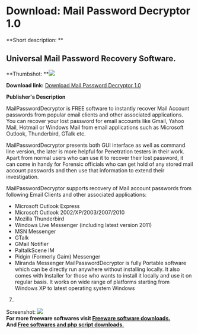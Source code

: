 # Download: Mail Password Decryptor 1.0

**Short description: **

## Universal Mail Password Recovery Software.

  
**Thumbshot: **![](http://www.freewarefiles.com/screenshot/mailpswddcryptr_md.jpg)   
  
**Download link:** [Download Mail Password Decryptor 1.0](http://freesoftwares.boysofts.com/Mail-Password-Decryptor_program_64977.html)  
  

**Publisher's Description**  
  

MailPasswordDecryptor is FREE software to instantly recover Mail Account
passwords from popular email clients and other associated applications. You
can recover your lost password for email accounts like Gmail, Yahoo Mail,
Hotmail or Windows Mail from email applications such as Microsoft Outlook,
Thunderbird, GTalk etc.

MailPasswordDecryptor presents both GUI interface as well as command line
version, the later is more helpful for Penetration testers in their work.
Apart from normal users who can use it to recover their lost password, it can
come in handy for Forensic officials who can get hold of any stored mail
account passwords and then use that information to extend their investigation.

MailPasswordDecryptor supports recovery of Mail account passwords from
following Email Clients and other associated applications:

  * Microsoft Outlook Express 
  * Microsoft Outlook 2002/XP/2003/2007/2010 
  * Mozilla Thunderbird 
  * Windows Live Messenger (including latest version 2011) 
  * MSN Messenger 
  * GTalk 
  * GMail Notifier 
  * PaltalkScene IM 
  * Pidgin (Formerly Gaim) Messenger 
  * Miranda Messenger 
MailPasswordDecryptor is fully Portable software which can be directly run
anywhere without installing locally. It also comes with Installer for those
who wants to install it locally and use it on regular basis. It works on wide
range of platforms starting from Windows XP to latest operating system Windows
7.

  
  
Screenshot: ![](http://www.freewarefiles.com/screenshot/mailpswddcryptr.jpg)  
**For more freeware softwares visit [Freeware software downloads.](http://freesoftwares.boysofts.com/)**   
**And [Free softwares and php script downloads.](http://www.boysofts.com/)**

